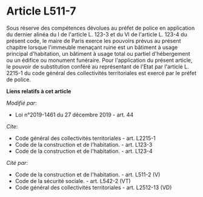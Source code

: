 # Article L511-7

Sous réserve des compétences dévolues au préfet de police en application du dernier alinéa du I de l'article L. 123-3 et du
VI de l'article L. 123-4 du présent code, le maire de Paris exerce les pouvoirs prévus au présent chapitre lorsque l'immeuble
menaçant ruine est un bâtiment à usage principal d'habitation, un bâtiment à usage total ou partiel d'hébergement ou un
édifice ou monument funéraire. Pour l'application du présent article, le pouvoir de substitution conféré au représentant de
l'Etat par l'article L. 2215-1 du code général des collectivités territoriales est exercé par le préfet de police.

**Liens relatifs à cet article**

_Modifié par_:

  - Loi n°2019-1461 du 27 décembre 2019 - art. 44

_Cite_:

  - Code général des collectivités territoriales - art. L2215-1
  - Code de la construction et de l'habitation. - art. L123-3
  - Code de la construction et de l'habitation. - art. L123-4

_Cité par_:

  - Code de la construction et de l'habitation. - art. L511-2 (V)
  - Code de la sécurité sociale. - art. L542-2 (VT)
  - Code général des collectivités territoriales - art. L2512-13 (VD)
